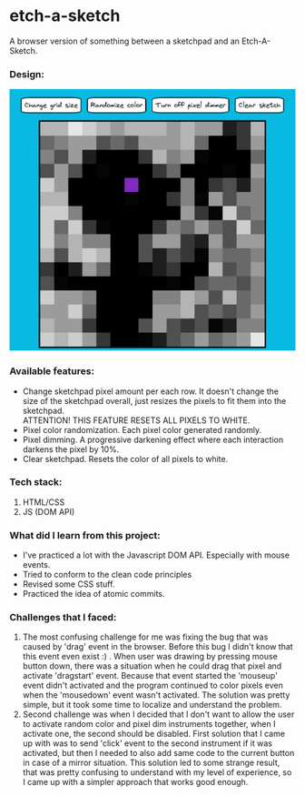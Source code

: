 # etch-a-sketch

A browser version of something between a sketchpad and an Etch-A-Sketch.

### Design:

![Page Design](./img/doc/page-design.png)

### Available features:

- Change sketchpad pixel amount per each row. It doesn't change the size of the sketchpad overall, just resizes the pixels to fit them into the sketchpad. <br>ATTENTION! THIS FEATURE RESETS ALL PIXELS TO WHITE.
- Pixel color randomization. Each pixel color generated randomly.
- Pixel dimming. A progressive darkening effect where each interaction darkens the pixel by 10%.
- Clear sketchpad. Resets the color of all pixels to white.

### Tech stack:

1. HTML/CSS
2. JS (DOM API)

### What did I learn from this project:

- I've practiced a lot with the Javascript DOM API. Especially with mouse events.
- Tried to conform to the clean code principles
- Revised some CSS stuff.
- Practiced the idea of atomic commits.

### Challenges that I faced:

1. The most confusing challenge for me was fixing the bug that was caused by 'drag' event in the browser. Before this bug I didn't know that this event even exist :) . When user was drawing by pressing mouse button down, there was a situation when he could drag that pixel and activate 'dragstart' event. Because that event started the 'mouseup' event didn't activated and the program continued to color pixels even when the 'mousedown' event wasn't activated. The solution was pretty simple, but it took some time to localize and understand the problem.
2. Second challenge was when I decided that I don't want to allow the user to activate random color and pixel dim instruments together, when I activate one, the second should be disabled. First solution that I came up with was to send 'click' event to the second instrument if it was activated, but then I needed to also add same code to the current button in case of a mirror situation. This solution led to some strange result, that was pretty confusing to understand with my level of experience, so I came up with a simpler approach that works good enough.
